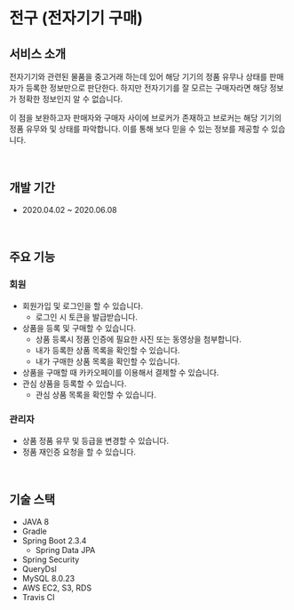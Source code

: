 # 전구 (전자기기 구매)

## 서비스 소개

전자기기와 관련된 물품을 중고거래 하는데 있어 해당 기기의 정품 유무나 상태를 판매자가 등록한 정보만으로 판단한다. 하지만 전자기기를 잘 모르는 구매자라면 해당 정보가 정확한 정보인지 알 수 없습니다.

이 점을 보완하고자 판매자와 구매자 사이에 브로커가 존재하고 브로커는 해당 기기의 정품 유무와 및 상태를 파악합니다. 이를 통해 보다 믿을 수 있는 정보를 제공할 수 있습니다.

</br >

## 개발 기간

- 2020.04.02 ~ 2020.06.08

</br >

## 주요 기능

### 회원

- 회원가입 및 로그인을 할 수 있습니다.
  - 로그인 시 토큰을 발급받습니다.
- 상품을 등록 및 구매할 수 있습니다.
  - 상품 등록시 정품 인증에 필요한 사진 또는 동영상을 첨부합니다.
  - 내가 등록한 상품 목록을 확인할 수 있습니다.
  - 내가 구매한 상품 목록을 확인할 수 있습니다.
- 상품을 구매할 때 카카오페이를 이용해서 결제할 수 있습니다.
- 관심 상품을 등록할 수 있습니다.
  - 관심 상품 목록을 확인할 수 있습니다.

### 관리자

- 상품 정품 유무 및 등급을 변경할 수 있습니다.
- 정품 재인증 요청을 할 수 있습니다.

</br >

## 기술 스택

- JAVA 8
- Gradle
- Spring Boot 2.3.4
  - Spring Data JPA
- Spring Security
- QueryDsl
- MySQL 8.0.23
- AWS EC2, S3, RDS
- Travis CI

